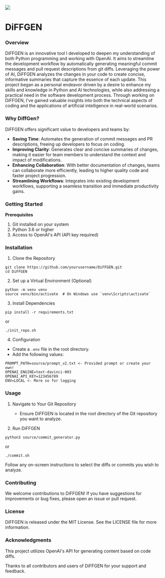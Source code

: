 ![](logo.jpg)
# DiFFGEN

### Overview

DiFFGEN is an innovative tool I developed to deepen my understanding of both Python programming and working with OpenAI. It aims to streamline the development workflow by automatically generating meaningful commit messages and pull request descriptions from git diffs. Leveraging the power of AI, DiFFGEN analyzes the changes in your code to create concise, informative summaries that capture the essence of each update. This project began as a personal endeavor driven by a desire to enhance my skills and knowledge in Python and AI technologies, while also addressing a practical need in the software development process. Through working on DiFFGEN, I've gained valuable insights into both the technical aspects of coding and the applications of artificial intelligence in real-world scenarios. 

### Why DiffGen?

DiFFGEN offers significant value to developers and teams by:

- **Saving Time**: Automates the generation of commit messages and PR descriptions, freeing up developers to focus on coding.
- **Improving Clarity**: Generates clear and concise summaries of changes, making it easier for team members to understand the context and impact of modifications.
- **Enhancing Collaboration**: With better documentation of changes, teams can collaborate more efficiently, leading to higher quality code and faster project progression.
- **Streamlining Workflows**: Integrates into existing development workflows, supporting a seamless transition and immediate productivity gains.

### Getting Started

**Prerequisites**

1. Git installed on your system
2. Python 3.6 or higher
3. Access to OpenAI's API (API key required)

### Installation

1. Clone the Repository

```
git clone https://github.com/yourusername/DiFFGEN.git
cd DiFFGEN
```
2. Set up a Virtual Environment (Optional)

```
python -m venv venv
source venv/bin/activate  # On Windows use `venv\Scripts\activate`
```

3. Install Dependencies

```
pip install -r requirements.txt
```

or 

```
./init_repo.sh
```

4. Configuration

- Create a `.env` file in the root directory.
- Add the following values:

```
PROMPT_PATH=source/prompt_v2.txt <- Provided prompt or create your own!
OPENAI_ENGINE=text-davinci-003
OPENAI_API_KEY=123456789
ENV=LOCAL <- More so for logging
```

### Usage

1. Navigate to Your Git Repository
    - Ensure DiFFGEN is located in the root directory of the Git repository you want to analyze.

2. Run DiFFGEN

```
python3 source/commit_generator.py
```

or

```
./commit.sh
```

Follow any on-screen instructions to select the diffs or commits you wish to analyze.

### Contributing

We welcome contributions to DiFFGEN! If you have suggestions for improvements or bug fixes, please open an issue or pull request.

### License

DiFFGEN is released under the MIT License. See the LICENSE file for more information.

### Acknowledgments

This project utilizes OpenAI's API for generating content based on code diffs.

Thanks to all contributors and users of DiFFGEN for your support and feedback.